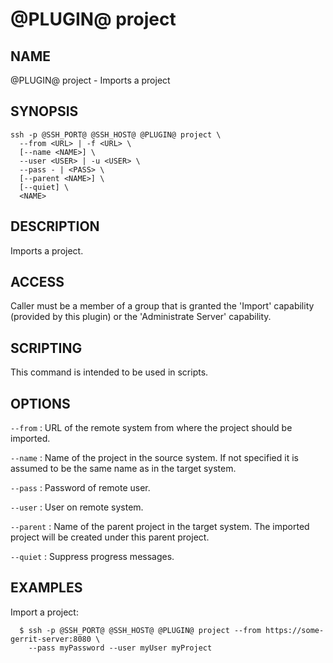 @PLUGIN@ project
================

NAME
----
@PLUGIN@ project - Imports a project

SYNOPSIS
--------
```
ssh -p @SSH_PORT@ @SSH_HOST@ @PLUGIN@ project \
  --from <URL> | -f <URL> \
  [--name <NAME>] \
  --user <USER> | -u <USER> \
  --pass - | <PASS> \
  [--parent <NAME>] \
  [--quiet] \
  <NAME>
```

DESCRIPTION
-----------
Imports a project.

ACCESS
------
Caller must be a member of a group that is granted the 'Import'
capability (provided by this plugin) or the 'Administrate Server'
capability.

SCRIPTING
---------
This command is intended to be used in scripts.

OPTIONS
-------

`--from`
:	URL of the remote system from where the project should be imported.

`--name`
:	Name of the project in the source system.
	If not specified it is assumed to be the same name as in the target system.

`--pass`
:	Password of remote user.

`--user`
:	User on remote system.

`--parent`
:	Name of the parent project in the target system.
	The imported project will be created under this parent project.

`--quiet`
:	Suppress progress messages.

EXAMPLES
--------
Import a project:

```
  $ ssh -p @SSH_PORT@ @SSH_HOST@ @PLUGIN@ project --from https://some-gerrit-server:8080 \
    --pass myPassword --user myUser myProject
```
